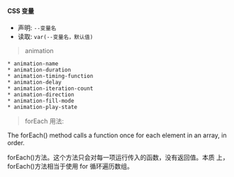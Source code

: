 #### CSS 变量

- 声明: `--变量名`
- 读取: `var(--变量名，默认值)`

> animation

```
* animation-name
* animation-duration
* animation-timing-function
* animation-delay
* animation-iteration-count
* animation-direction
* animation-fill-mode
* animation-play-state
```

> forEach 用法:

The forEach() method calls a function once for each element in an array, in order.

forEach()方法。这个方法只会对每一项运行传入的函数，没有返回值。本质 上，forEach()方法相当于使用 for 循环遍历数组。
